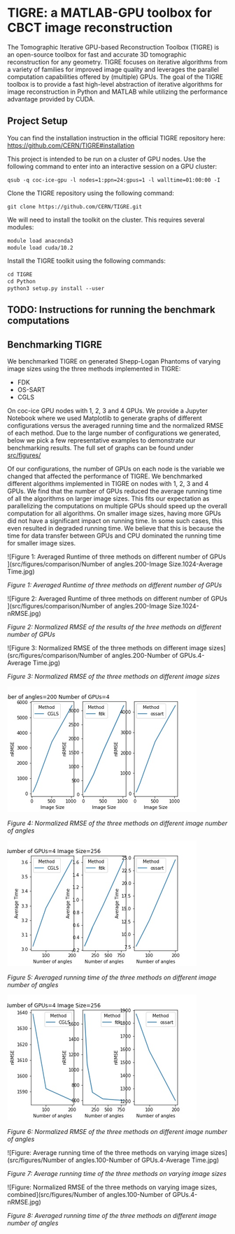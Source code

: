 # TIGRE: a MATLAB-GPU toolbox for CBCT image reconstruction

The Tomographic Iterative GPU-based Reconstruction Toolbox (TIGRE) is an open-source toolbox for fast and accurate 3D tomographic reconstruction for any geometry. TIGRE focuses on iterative algorithms from a variety of families for improved image quality and leverages the parallel computation capabilities offered by (multiple) GPUs. The goal of the TIGRE toolbox is to provide a fast high-level abstraction of iterative algorithms for image reconstruction in Python and MATLAB while utilizing the performance advantage provided by CUDA.

## Project Setup

You can find the installation instruction in the official TIGRE repository here: <https://github.com/CERN/TIGRE#installation>

This project is intended to be run on a cluster of GPU nodes. Use the following command to enter into an interactive session on a GPU cluster:

``` shell
qsub -q coc-ice-gpu -l nodes=1:ppn=24:gpus=1 -l walltime=01:00:00 -I
```

Clone the TIGRE repository using the following command:

```shell
git clone https://github.com/CERN/TIGRE.git
```

We will need to install the toolkit on the cluster. This requires several modules:

```shell
module load anaconda3
module load cuda/10.2
```

Install the TIGRE toolkit using the following commands:

```shell
cd TIGRE
cd Python
python3 setup.py install --user
```

## TODO: Instructions for running the benchmark computations

## Benchmarking TIGRE

We benchmarked TIGRE on generated Shepp-Logan Phantoms of varying image sizes using the three methods implemented in TIGRE:
- FDK
- OS-SART
- CGLS

On coc-ice GPU nodes with 1, 2, 3 and 4 GPUs. We provide a Jupyter Notebook where we used Matplotlib to generate graphs
of different configurations versus the averaged running time and the normalized RMSE of each method. Due to the large 
number of configurations we generated, below we pick a few representative examples to demonstrate our benchmarking results.
The full set of graphs can be found under [src/figures/](src/figures/)

Of our configurations, the number of GPUs on each node is the variable we changed that affected the performance of TIGRE.
We benchmarked different algorithms implemented in TIGRE on nodes with 1, 2, 3 and 4 GPUs. We find that the number of GPUs
reduced the average running time of all the algorithms on larger image sizes. This fits our expectation as parallelizing
the computations on multiple GPUs should speed up the overall computation for all algorithms. On smaller image sizes, having
more GPUs did not have a significant impact on running time. In some such cases, this even resulted in degraded running time.
We believe that this is because the time for data transfer between GPUs and CPU dominated the running time for smaller image
sizes.


![Figure 1: Averaged Runtime of three methods on different number of GPUs
](src/figures/comparison/Number of angles.200-Image Size.1024-Average Time.jpg)

*Figure 1: Averaged Runtime of three methods on different number of GPUs*

![Figure 2: Averaged Runtime of three methods on different number of GPUs
](src/figures/comparison/Number of angles.200-Image Size.1024-nRMSE.jpg)

*Figure 2: Normalized RMSE of  the results of the hree methods on different number of GPUs*


![Figure 3: Normalized RMSE of the three methods on different image sizes](src/figures/comparison/Number of angles.200-Number of GPUs.4-Average Time.jpg)

*Figure 3: Normalized RMSE of the three methods on different image sizes*

![Figure 4: Normalized RMSE of the three methods on different image number of angles](src/figures/comparison/Number%20of%20angles.200-Number%20of%20GPUs.4-nRMSE.jpg)

*Figure 4: Normalized RMSE of the three methods on different image number of angles*

![Figure: Averaged running time of the three methods on different image number of angles](src/figures/comparison/Number%20of%20GPUs.4-Image%20Size.256-Average%20Time.jpg)

*Figure 5: Averaged running time of the three methods on different image number of angles*

![Figure: Normalized RMSE of the three methods on different image number of angles](src/figures/comparison/Number%20of%20GPUs.4-Image%20Size.256-nRMSE.jpg)

*Figure 6: Normalized RMSE of the three methods on different image number of angles*

![Figure: Average running time of the three methods on varying image sizes](src/figures/Number of angles.100-Number of GPUs.4-Average Time.jpg)

*Figure 7: Average running time of the three methods on varying image sizes*

![Figure: Normalized RMSE of the three methods on varying image sizes, combined](src/figures/Number of angles.100-Number of GPUs.4-nRMSE.jpg)

*Figure 8: Averaged running time of the three methods on different image number of angles*